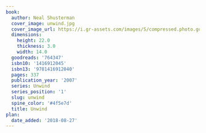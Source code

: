 ```yaml
---
book:
  author: Neal Shusterman
  cover_image: unwind.jpg
  cover_image_url: https://i.gr-assets.com/images/S/compressed.photo.goodreads.com/books/1297677706l/764347._SX98_.jpg
  dimensions:
    height: 22.0
    thickness: 3.0
    width: 14.0
  goodreads: '764347'
  isbn10: '1416912045'
  isbn13: '9781416912040'
  pages: 337
  publication_year: '2007'
  series: Unwind
  series_position: '1'
  slug: unwind
  spine_color: '#4f5e7d'
  title: Unwind
plan:
  date_added: '2018-08-27'
---
```

